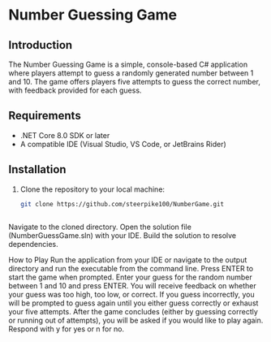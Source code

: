 # Number Guessing Game

## Introduction
The Number Guessing Game is a simple, console-based C# application where players attempt to guess a randomly generated number between 1 and 10. The game offers players five attempts to guess the correct number, with feedback provided for each guess.

## Requirements
- .NET Core 8.0 SDK or later
- A compatible IDE (Visual Studio, VS Code, or JetBrains Rider)

## Installation
1. Clone the repository to your local machine:
   ```bash
   git clone https://github.com/steerpike100/NumberGame.git



Navigate to the cloned directory.
Open the solution file (NumberGuessGame.sln) with your IDE.
Build the solution to resolve dependencies.

How to Play
Run the application from your IDE or navigate to the output directory and run the executable from the command line.
Press ENTER to start the game when prompted.
Enter your guess for the random number between 1 and 10 and press ENTER.
You will receive feedback on whether your guess was too high, too low, or correct.
If you guess incorrectly, you will be prompted to guess again until you either guess correctly or exhaust your five attempts.
After the game concludes (either by guessing correctly or running out of attempts), you will be asked if you would like to play again. Respond with y for yes or n for no.
